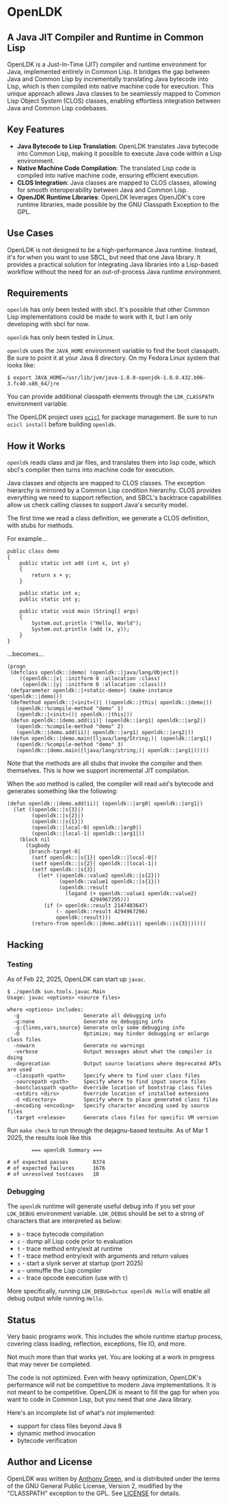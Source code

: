 # OpenLDK
## A Java JIT Compiler and Runtime in Common Lisp

OpenLDK is a Just-In-Time (JIT) compiler and runtime environment for
Java, implemented entirely in Common Lisp. It bridges the gap between
Java and Common Lisp by incrementally translating Java bytecode into
Lisp, which is then compiled into native machine code for
execution. This unique approach allows Java classes to be seamlessly
mapped to Common Lisp Object System (CLOS) classes, enabling
effortless integration between Java and Common Lisp codebases.

## Key Features

- **Java Bytecode to Lisp Translation**: OpenLDK translates Java bytecode into Common Lisp, making it possible to execute Java code within a Lisp environment.
- **Native Machine Code Compilation**: The translated Lisp code is compiled into native machine code, ensuring efficient execution.
- **CLOS Integration**: Java classes are mapped to CLOS classes, allowing for smooth interoperability between Java and Common Lisp.
- **OpenJDK Runtime Libraries**: OpenLDK leverages OpenJDK's core runtime libraries, made possible by the GNU Classpath Exception to the GPL.

## Use Cases

OpenLDK is not designed to be a high-performance Java
runtime. Instead, it's for when you want to use SBCL, but need that
one Java library. It provides a practical solution for integrating
Java libraries into a Lisp-based workflow without the need for an
out-of-process Java runtime environment.

## Requirements

`openldk` has only been tested with sbcl.  It's possible that other
Common Lisp implementations could be made to work with it, but I am
only developing with sbcl for now.

`openldk` has only been tested in Linux.

`openldk` uses the `JAVA_HOME` environment variable to find the boot classpath.
Be sure to point it at your Java 8 directory.  On
my Fedora Linux system that looks like:
```
$ export JAVA_HOME=/usr/lib/jvm/java-1.8.0-openjdk-1.8.0.432.b06-3.fc40.x86_64/jre
```

You can provide additional classpath elements through the
`LDK_CLASSPATH` environment variable.

The OpenLDK project uses [`ocicl`](https://github.com/ocicl/ocicl) for
package management.  Be sure to run `ocicl install` before building
`openldk`.


## How it Works

`openldk` reads class and jar files, and translates them into lisp
code, which sbcl's compiler then turns into machine code for
execution.

Java classes and objects are mapped to CLOS classes.  The exception
hierarchy is mirrored by a Common Lisp condition hierarchy.  CLOS
provides everything we need to support reflection, and SBCL's
backtrace capabilities allow us check calling classes to support
Java's security model.

The first time we read a class definition, we generate a CLOS
definition, with stubs for methods.

For example...

```
public class demo
{
    public static int add (int x, int y)
    {
        return x + y;
    }

    public static int x;
    public static int y;

    public static void main (String[] args)
    {
        System.out.println ("Hello, World");
        System.out.println (add (x, y));
    }
}
```

...becomes...

```
(progn
 (defclass openldk::|demo| (openldk::|java/lang/Object|)
    ((openldk::|x| :initform 0 :allocation :class)
     (openldk::|y| :initform 0 :allocation :class)))
 (defparameter openldk::|+static-demo+| (make-instance 'openldk::|demo|))
 (defmethod openldk::|<init>()| ((openldk::|this| openldk::|demo|))
   (openldk::%compile-method "demo" 1)
   (openldk::|<init>()| openldk::|this|))
 (defun openldk::|demo.add(ii)| (openldk::|arg1| openldk::|arg2|)
   (openldk::%compile-method "demo" 2)
   (openldk::|demo.add(ii)| openldk::|arg1| openldk::|arg2|))
 (defun openldk::|demo.main([ljava/lang/String;)| (openldk::|arg1|)
   (openldk::%compile-method "demo" 3)
   (openldk::|demo.main([ljava/lang/string;)| openldk::|arg1|)))))
```

Note that the methods are all stubs that invoke the compiler and then
themselves.  This is how we support incremental JIT compilation.

When the `add` method is called, the compiler will read `add`'s
bytecode and generates something like the following:

```
(defun openldk::|demo.add(ii)| (openldk::|arg0| openldk::|arg1|)
  (let ((openldk::|s{3}|)
        (openldk::|s{2}|)
        (openldk::|s{1}|)
        (openldk::|local-0| openldk::|arg0|)
        (openldk::|local-1| openldk::|arg1|))
    (block nil
      (tagbody
       |branch-target-0|
        (setf openldk::|s{1}| openldk::|local-0|)
        (setf openldk::|s{2}| openldk::|local-1|)
        (setf openldk::|s{3}|
          (let* ((openldk::value2 openldk::|s{2}|)
                 (openldk::value1 openldk::|s{1}|)
                 (openldk::result
                   (logand (+ openldk::value1 openldk::value2)
                           4294967295)))
            (if (> openldk::result 2147483647)
                (- openldk::result 4294967296)
                openldk::result)))
        (return-from openldk::|demo.add(ii)| openldk::|s{3}|)))))
```

## Hacking

### Testing

As of Feb 22, 2025, OpenLDK can start up `javac`.

```
$ ./openldk sun.tools.javac.Main
Usage: javac <options> <source files>

where <options> includes:
  -g                     Generate all debugging info
  -g:none                Generate no debugging info
  -g:{lines,vars,source} Generate only some debugging info
  -O                     Optimize; may hinder debugging or enlarge class files
  -nowarn                Generate no warnings
  -verbose               Output messages about what the compiler is doing
  -deprecation           Output source locations where deprecated APIs are used
  -classpath <path>      Specify where to find user class files
  -sourcepath <path>     Specify where to find input source files
  -bootclasspath <path>  Override location of bootstrap class files
  -extdirs <dirs>        Override location of installed extensions
  -d <directory>         Specify where to place generated class files
  -encoding <encoding>   Specify character encoding used by source files
  -target <release>      Generate class files for specific VM version
```

Run `make check` to run through the dejagnu-based testsuite.
As of Mar 1 2025, the results look like this
```
		=== openldk Summary ===

# of expected passes		8374
# of expected failures		1676
# of unresolved testcases	10
```

### Debugging

The `openldk` runtime will generate useful debug info if you set your
`LDK_DEBUG` environment variable.  `LDK_DEBUG` should be set to a
string of characters that are interpreted as below:

- `b` - trace bytecode compilation
- `c` - dump all Lisp code prior to evaluation
- `t` - trace method entry/exit at runtime
- `T` - trace method entry/exit with arguments and return values
- `s` - start a slynk server at startup (port 2025)
- `u` - unmuffle the Lisp compiler
- `x` - trace opcode execution (use with `t`)

More specifically, running `LDK_DEBUG=bctux openldk Hello` will enable
all debug output while running `Hello`.

## Status

Very basic programs work.  This includes the whole runtime startup
process, covering class loading, reflection, exceptions, file IO, and
more.

Not much more than that works yet.  You are looking at a work in
progress that may never be completed.

The code is not optimized.  Even with heavy optimization, OpenLDK's
performance will not be competitive to modern Java implementations.
It is not meant to be competitive.  OpenLDK is meant to fill the gap
for when you want to code in Common Lisp, but you need that one Java
library.

Here's an incomplete list of what's not implemented:
- support for class files beyond Java 8
- dynamic method invocation
- bytecode verification

Author and License
-------------------

OpenLDK was written by [Anthony
Green](https://github.com/atgreen), and is distributed under the terms
of the GNU General Public License, Version 2, modified by the
"CLASSPATH" exception to the GPL.  See
[LICENSE](https://github.com/atgreen/OpenLDK/blob/main/LICENSE)
for details.
